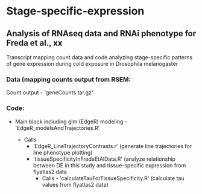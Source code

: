 # Stage-specific-expression

## Analysis of RNAseq data and RNAi phenotype for Freda et al., xx

Transcript mapping count data and code analyzing stage-specific patterns of gene expression during cold exposure in Drosophila melanogaster

### Data (mapping counts output from RSEM:

Count output - 'geneCounts.tar.gz'

### Code:

* Main block including glm (EdgeR) modeling - 'EdgeR_modelsAndTrajectories.R'

  * Calls
    * 'EdgeR_LineTrajectoryContrasts.r' (generate line trajectories for line phenotype plotting)
    * 'tissueSpecificityInFredaEtAlData.R' (analyze relationship between DE in this study and tissue-specific expression from flyatlas2 data
      * Calls - 'calculateTauForTissueSpecificity.R' (calculate tau values from flyatlas2 data)
